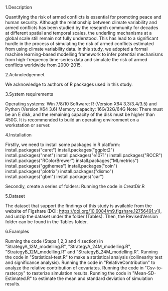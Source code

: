 1.Description

Quantifying the risk of armed conflicts is essential for promoting peace and human security. Although the relationship between climate variability and armed conflicts has been studied by the research community for decades at different spatial and temporal scales, the underling mechanisms at a global scale still remain not fully understood. This has lead to a significant hurdle in the process of simulating the risk of armed conflicts estimated from using climate variability data. In this study, we adopted a formal machine learning-based modelling framework to infer potential mechanisms from high-frequency time-series data and simulate the risk of armed conflicts worldwide from 2000-2015. 



2.Acknoledgemnet

We acknowledge to authors of R packages used in this study. 



3.System requirements

Operating systems: Win 7/8/10
Software: R (Version X64 3.3/3.4/3.5) and Python (Version X64 3.6)
Memory capacity: 16G/32G/64G
Note: There must be an E disk, and the remaining capacity of the disk must be higher than 450G. It is recommended to build an operating environment on a workstation or server.



4.Installation

Firstlly, we need to install some packages in R platform:
install.packages("caret")
install.packages("ggplot2")
install.packages("nnet")
install.packages("e1071")
install.packages("ROCR")
install.packages("RColorBrewer")
install.packages("MLmetrics")
install.packages("ggthemes")
install.packages("coin")
install.packages("plotrix")
install.packages("dismo")
install.packages("gbm")
install.packages("car")

Secondly, create a series of folders:
Running the code in CreatDir.R



5.Dataset

The dataset that support the findings of this study is available from the website of Figshare (DOI: https://doi.org/10.6084/m9.figshare.12756491.v1), and unzip the dataset under the folder (Tables). Then, the RevisedVersion folder can be found in the Tables folder.



6.Examples

Running the code (Steps 1,2,3 and 4 section) in "StrategyA_12M_modelling.R", "StrategyA_24M_modelling.R", "StrategyB_12M_modelling.R" and "StrategyB_24M_modelling.R". 
Running the code in "Statistical-test.R" to make a statistical analysis (collinearity test and significance analysis).
Running the code in "RelativeContribution" to analyze the relative contribution of covariates.
Running the code in "Csv-to-raster.py" to rasterize simulation results.
Running the code in "Mean-SD-Estimated.R" to estimate the mean and standard deviation of simulation results.



